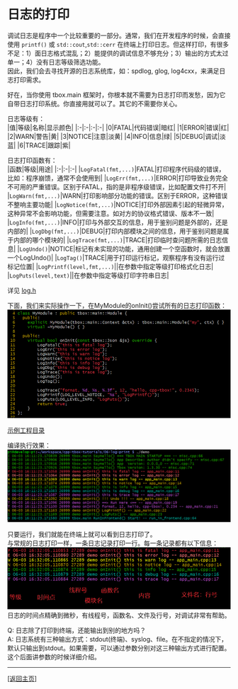 # 日志的打印

调试日志是程序中一个比较重要的一部分。通常，我们在开发程序的时候，会直接使用 `printf()` 或 `std::cout`,`std::cerr` 在终端上打印日志。但这样打印，有很多不足：1）面日志格式混乱；2）能提供的调试信息不够充分；3）输出的方式太过单一；4）没有日志等级筛选功能。  
因此，我们会去寻找开源的日志系统库，如：spdlog, glog, log4cxx，来满足日志打印需求。  

好在，当你使用 tbox.main 框架时，你根本就不需要为日志打印而发愁，因为它自带日志打印系统。你直接用就可以了。其它的不需要你关心。  

日志等级有：  
|值|等级|名称|显示颜色|
|:-|:-|:-|:-|
|0|FATAL|代码错误|暗红|
|1|ERROR|错误|红|
|2|WARN|警告|黄|
|3|NOTICE|注意|淡黄|
|4|INFO|信息|绿|
|5|DEBUG|调试|淡蓝|
|6|TRACE|跟踪|紫|

日志打印函数有：  
|函数|等级|用途|
|:-|:-|:-|
|`LogFatal(fmt,...)`|FATAL|打印程序代码级的错误，比如：程序崩馈，通常不会使用到|
|`LogErr(fmt,...)`|ERROR|打印导致业务完全不可用的严重错误。区别于FATAL，指的是非程序级错误，比如配置文件打不开|
|`LogWarn(fmt,...)`|WARN|打印影响部分功能的错误。区别于ERROR，这种错误不整响主要功能|
|`LogNotice(fmt,...)`|NOTICE|打印外部因素引起的轻微异常，这种异常不会影响功能，但需要注意。如对方的协议格式错误、版本不一致|
|`LogInfo(fmt,...)`|INFO|打印与外部交互的信息，用于鉴别问题是外部的，还是内部的|
|`LogDbg(fmt,...)`|DEBUG|打印内部模块之间的信息，用于鉴别问题是属于内部的哪个模块的|
|`LogTrace(fmt,...)`|TRACE|打印临时查问题所需的日志信息|
|`LogUndo()`|NOTICE|标记有未实现的功能，通用创建一个空函数时，就会放置一个LogUndo()|
|`LogTag()`|TRACE|用于打印运行标记，观察程序有没有运行过标记位置|
|`LogPrintf(level,fmt,...)`||在参数中指定等级打印格式化日志|
|`LogPuts(level,text)`||在参数中指定等级打印字符串日志|

详见 [log.h](https://gitee.com/cpp-master/cpp-tbox/blob/master/modules/base/log.h)

下面，我们来实际操作一下，在MyModule的onInit()尝试所有的日志打印函数：  
![](images/012-log-print-code.png)

[示例工程目录](06-log-print/)  

编译执行效果：  
![日志打印效果](images/011-log-print.png)

只要运行，我们就能在终端上就可以看到日志打印了。  
与常规的日志打印一样，一条日志记录打印一行。每一条记录都有以下信息：  
![日志字段](images/013-log-field.png)  
日志的时间点精确到微秒，有线程号，函数名、文件及行号，对调试非常有帮助。

Q: 日志除了打印到终端，还能输出到别的地方吗？  
A: 日志系统有三种输出方式：stdout(终端)、syslog、file。在不指定的情况下，默认只输出到stdout。如果需要，可以通过参数分别对这三种输出方式进行配置。这个后面讲参数的时候详细介绍。

-------
[[返回主页]](README.md)
